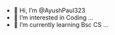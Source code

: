 - 👋 Hi, I’m @AyushPaul323
- 👀 I’m interested in Coding ...
- 🌱 I’m currently learning Bsc CS ...
<!---
AyushPaul323/AyushPaul323 is a ✨ special ✨ repository because its `README.md` (this file) appears on your GitHub profile.
You can click the Preview link to take a look at your changes.
--->
